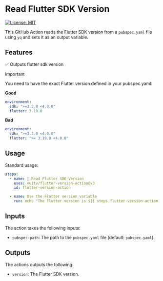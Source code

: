 # Read Flutter SDK Version

[![License: MIT](https://img.shields.io/badge/license-MIT-blue.svg)](./LICENSE)

This GitHub Action reads the Flutter SDK version from a `pubspec.yaml` file using `yq` and sets it as an output variable.

## Features

✅ Outputs flutter sdk version

> [!IMPORTANT]
>
> You need to have the exact Flutter version
> defined in your pubspec.yaml:
>
> **Good**
>
> ```yaml
> environment:
>   sdk: ">=3.3.0 <4.0.0"
>   flutter: 3.19.0
> ```
>
> **Bad**
>
> ```yaml
> environment:
>   sdk: ">=3.3.0 <4.0.0"
>   flutter: ">= 3.19.0 <4.0.0"
> ```

## Usage

Standard usage:

```yaml
steps:
  - name: 📍 Read Flutter SDK Version
    uses: vuitv/flutter-version-action@v3
    id: flutter-version-action

  - name: Use the Flutter version variable
    run: echo "The Flutter version is ${{ steps.flutter-version-action.outputs.version }}"
```

## Inputs

The action takes the following inputs:

- `pubspec-path`: The path to the `pubspec.yaml` file (default: `pubspec.yaml`).

## Outputs

The actions outputs the following:

- `version`: The Flutter SDK version.